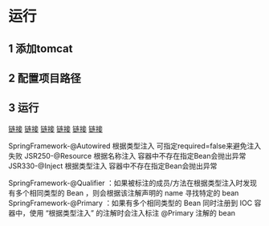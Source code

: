 # 运行
## 1 添加tomcat
## 2 配置项目路径
## 3 运行
[链接](http://localhost:8080/spring/hello)
[链接](https://juejin.im/book/6857911863016390663/section/6857750666513743883)
[链接](https://juejin.im/post/6844904189986897934)
[链接](https://juejin.im/post/6844904050132172808)
[链接](https://juejin.im/post/6844903966438850567)
[链接](https://juejin.im/search?query=spring&utm_source=gold_browser_extension&utm_medium=search)



SpringFramework-@Autowired	根据类型注入	 可指定required=false来避免注入失败
JSR250-@Resource 根据名称注入	  容器中不存在指定Bean会抛出异常
JSR330-@Inject 根据类型注入	容器中不存在指定Bean会抛出异常


SpringFramework-@Qualifier ：如果被标注的成员/方法在根据类型注入时发现有多个相同类型的 Bean ，则会根据该注解声明的 name 寻找特定的 bean
SpringFramework-@Primary ：如果有多个相同类型的 Bean 同时注册到 IOC 容器中，使用 “根据类型注入” 的注解时会注入标注 @Primary 注解的 bean
